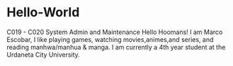 # Hello-World
C019 - C020 System Admin and Maintenance
Hello Hoomans!
I am Marco Escobar, I like playing games, watching movies,animes,and series, and reading manhwa/manhua & manga. I am currently a 4th year student at the Urdaneta City University.
